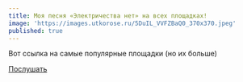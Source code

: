 ```yaml
---
title: Моя песня «Электричества нет» на всех площадках!
image: 'https://images.utkorose.ru/5DuIL_VVFZBaQ0_370x370.jpeg'
published: true
---
```

Вот ссылка на самые популярные площадки (но их больше)

[Послушать](https://band.link/elnet "Послушать")
